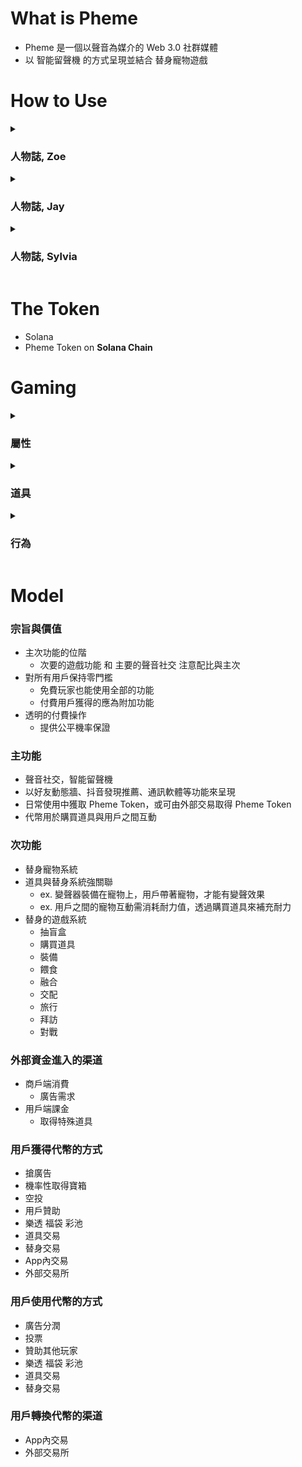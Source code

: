 # What is Pheme

* Pheme 是一個以聲音為媒介的 Web 3.0 社群媒體
* 以 智能留聲機 的方式呈現並結合 替身寵物遊戲

# How to Use

<details>
  <summary><h3>人物誌, Zoe</h3></summary>

```
女, 31 教育業

```

</details>

<details>
  <summary><h3>人物誌, Jay</h3></summary>

```
男, 27 上班族 

```

</details>

<details>
  <summary><h3>人物誌, Sylvia</h3></summary>

```
女, 23 學生

```

</details>

# The Token

* Solana
* Pheme Token on **Solana Chain**

# Gaming

<details>
  <summary><h3>屬性</h3></summary>
  
  <details>
    <summary>生理數值</summary>
    <ul>
      <li>年齡</li>
      <ul>
        <li>範圍 0day ~ ?</li>
        <li>根據日期改變</li>
      </ul>
      <li>身高</li>
      <ul>
        <li>範圍 50cm ~ ?</li>
        <li>根據吃的食物影響</li>
        <li>影響外觀</li>
      </ul> 
      <li>體重</li>
      <ul>
        <li>範圍 1000g ~ ?</li>
        <li>根據吃的食物影響</li>
        <li>影響外觀</li>
      </ul>
      <li>性別值</li>
       <ul>
        <li>範圍 1% ~ 99%</li>
        <li>根據吃的食物影響</li>
        <li>交配功能</li>
      </ul>
    </ul>
  </details>
  
  <details>
    <summary>基礎數值</summary>
    <ul>
      <li>力量</li>
      <ul>
        <li>範圍 1 ~ ?</li>
        <li>升級時改變，根據吃的食物影響，根據裝備影響</li>
        <li>其他功能的基準 (旅行、對戰)</li>
      </ul>
      <li>智力</li>
      <ul>
        <li>範圍 1 ~ ?</li>
        <li>升級時改變，根據吃的食物影響，根據裝備影響</li>
        <li>其他功能的基準 (旅行、對戰)</li>
      </ul> 
      <li>敏捷</li>
      <ul>
        <li>範圍 1 ~ ?</li>
        <li>升級時改變，根據吃的食物影響，根據裝備影響</li>
        <li>其他功能的基準 (旅行、對戰)</li>
      </ul>
      <li>幸運</li>
       <ul>
        <li>範圍 1 ~ ?</li>
        <li>升級時改變，根據吃的食物影響，根據裝備影響</li>
        <li>其他功能的基準 (旅行、對戰)</li>
      </ul>
    </ul>
  </details>
  
  <details>
    <summary>其他數值</summary>
    <ul>
      <li>稀有度</li>
      <ul>
        <li>範圍 1 ~ ?，以區間做為區隔並以顏色代表，玩家不會直接知道個體值</li>
        <li>出生的時候決定，融合時機率性改變，交配時機率性遺傳</li>
        <li>影響基礎數值</li>
      </ul>
      <li>等級</li>
      <ul>
        <li>範圍 1 ~ ?</li>
        <li>升級時改變，根據吃的食物影響，根據裝備影響</li>
        <li>其他功能的基準 (旅行、對戰)</li>
      </ul> 
      <li>交配數</li>
      <ul>
        <li>範圍 0 ~ 7</li>
        <li>交配後累加，融合後歸零</li>
      </ul>
      <li>耐力</li>
       <ul>
        <li>範圍 0 ~ 100</li>
        <li>透過吃食物補充</li>
        <li>進行其他功能 (旅行、對戰) 時消耗</li>
      </ul>
    </ul>
  </details>
</details>

<details>
  <summary><h3>道具</h3></summary>

  <details>
    <summary>影響本體的道具</summary>
    <ul>
      <li>變聲器 -> 改變輸出的聲音</li>
        <ul>
          <li>老人變聲器</li>
          <li>女孩變聲器</li>
          <li>...</li>
        </ul>
      <li>麥克風 -> 增加聲音輸入的時長</li>
        <ul>
          <li>進階麥克風 ~ 3 分鐘</li>
          <li>黃金變聲器 ~ 5 分鐘</li>
          <li>...</li>
        </ul>
      <li>大聲公 -> 廣播功能</li>
        <ul>
          <li>紅色大聲公 擴散等級 1</li>
          <li>藍色大聲公 擴散等級 2</li>
          <li>...</li>
        </ul>
    </ul>
  </details>

  <details>
    <summary>影響替身的道具</summary>
    <ul>
      <li>食物 - 補充耐力的同時可改變性別值、身高、體重</li>
      <ul>
        <li>一般飼料，性別值 +0 / 身高 +0 / 體重 +0 / 耐力 +5</li>
        <li>...</li>
      </ul>
      <li>藥品 - 增加基礎數值如力量、智力、敏捷、幸運</li>
      <ul>
        <li>力量藥水，力量 +1 / 智力 +0 / 敏捷 +0 / 幸運 +0</li>
        <li>智力藥水，力量 +0 / 智力 +1 / 敏捷 +0 / 幸運 +0</li>
        <li>敏捷藥水，力量 +0 / 智力 +0 / 敏捷 +1 / 幸運 +0</li>
        <li>幸運藥水，力量 +0 / 智力 +0 / 敏捷 +0 / 幸運 +1</li>
        <li>...</li>
      </ul>
    </ul>
  </details>
</details>

<details>
  <summary><h3>行為</h3></summary>
  
  <details>
    <summary>購買</summary>
    <ul>
      <li>盲盒</li>
      <li>道具</li>
      <li>食物</li>
    </ul>
  </details>
  
  <details>
    <summary>使用</summary>
    <ul>
      <li>裝備</li>
      <li>喂食</li>
    </ul>
  </details>

  <details>
    <summary>融合</summary>
    <ul>
      <li>隨機新寵物</li>
      <li>機率性提升稀有度</li>
    </ul>
  </details>

  <details>
    <summary>交配</summary>
    <ul>
      <li>等級年齡歸零</li>
      <li>繼承外觀</li>
      <li>稀有度參考雙親</li>
      <li>性別值 > 80 配上 性別值 < 20 的雙方進行配對</li>
      <li>生下兩顆蛋，兩邊各一顆</li>
    </ul>
  </details>

  <details>
    <summary>旅行</summary>
    <ul>
      <li>提升經驗值</li>
      <li>消耗耐力</li>
      <ul>
        <li>拜訪</li>
        <li>對戰</li>
        <li>伴手禮</li>
        <li>寶箱</li>
      </ul>
    </ul>
  </details>
</details>

# Model

### 宗旨與價值

* 主次功能的位階
    * 次要的遊戲功能 和 主要的聲音社交 注意配比與主次
* 對所有用戶保持零門檻
    * 免費玩家也能使用全部的功能
    * 付費用戶獲得的應為附加功能
* 透明的付費操作
    * 提供公平機率保證

### 主功能

* 聲音社交，智能留聲機
* 以好友動態牆、抖音發現推薦、通訊軟體等功能來呈現
* 日常使用中獲取 Pheme Token，或可由外部交易取得 Pheme Token
* 代幣用於購買道具與用戶之間互動

### 次功能

* 替身寵物系統
* 道具與替身系統強關聯
    * ex. 變聲器裝備在寵物上，用戶帶著寵物，才能有變聲效果
    * ex. 用戶之間的寵物互動需消耗耐力值，透過購買道具來補充耐力
* 替身的遊戲系統
    * 抽盲盒
    * 購買道具
    * 裝備
    * 餵食
    * 融合
    * 交配
    * 旅行
    * 拜訪
    * 對戰

### 外部資金進入的渠道

* 商戶端消費
    * 廣告需求
* 用戶端課金
    * 取得特殊道具

### 用戶獲得代幣的方式

* 搶廣告
* 機率性取得寶箱
* 空投
* 用戶贊助
* 樂透 福袋 彩池
* 道具交易
* 替身交易
* App內交易
* 外部交易所

### 用戶使用代幣的方式

* 廣告分潤
* 投票
* 贊助其他玩家
* 樂透 福袋 彩池
* 道具交易
* 替身交易

### 用戶轉換代幣的渠道

* App內交易
* 外部交易所
